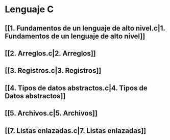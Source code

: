 # Lenguaje C
## [[1. Fundamentos de un lenguaje de alto nivel.c|1. Fundamentos de un lenguaje de alto nivel]]
## [[2. Arreglos.c|2. Arreglos]]
## [[3. Registros.c|3. Registros]]
## [[4. Tipos de datos abstractos.c|4. Tipos de Datos abstractos]]
## [[5. Archivos.c|5. Archivos]]
## [[7. Listas enlazadas.c|7. Listas enlazadas]]